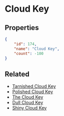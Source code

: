 # Cloud Key

<no description available>

## Properties

```json
{
    "id": 174,
    "name": "Cloud Key",
    "count": -100
}
```

## Related

- [Tarnished Cloud Key](../items/4893-tarnished-cloud-key.md)
- [Polished Cloud Key](../items/4901-polished-cloud-key.md)
- [The Cloud Key](../items/4909-the-cloud-key.md)
- [Dull Cloud Key](../items/5068-dull-cloud-key.md)
- [Shiny Cloud Key](../items/5076-shiny-cloud-key.md)

